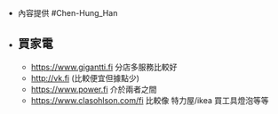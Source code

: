 - 內容提供 #Chen-Hung_Han
- ## 買家電
	- https://www.gigantti.fi 分店多服務比較好
	- http://vk.fi (比較便宜但據點少)
	- https://www.power.fi 介於兩者之間
	- https://www.clasohlson.com/fi 比較像 特力屋/ikea 買工具燈泡等等